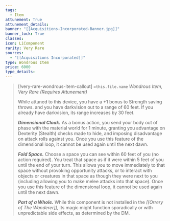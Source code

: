 ```yaml
---
tags:
  - Item
attunement: True
attunement_details: 
banner: "[[Acquisitions-Incorporated-Banner.jpg]]"
banner_lock: True
classes:
icon: LiComponent
rarity: Very Rare
sources:
  - "[[Acquisitions Incorporated]]"
type: Wondrous Item
price: 6000
type_details: 
---
```

>[!very-rare-wondrous-item-callout] `=this.file.name`
>*Wondrous Item, Very Rare (Requires Attunement)*
>
>While attuned to this device, you have a +1 bonus to Strength saving throws. and you have darkvision out to a range of 60 feet. If you already have darkvision, its range increases by 30 feet.
>
>***Dimensional Cloak.*** As a bonus action, you send your body out of phase with the material world for 1 minute, granting you advantage on Dexterity (Stealth) checks made to hide, and imposing disadvantage on attack rolls against you. Once you use this feature of the dimensional loop, it cannot be used again until the next dawn.
>
>***Fold Space.*** Choose a space you can see within 60 feet of you (no action required). You treat that space as if it were within 5 feet of you until the end of your turn. This allows you to move immediately to that space without provoking opportunity attacks, or to interact with objects or creatures in that space as though they were next to you (including allowing you to make melee attacks into that space). Once you use this feature of the dimensional loop, it cannot be used again until the next dawn.
>
>***Part of a Whole.*** While this component is not installed in the *[[Orrery of The Wanderer]]*, its magic might function sporadically or with unpredictable side effects, as determined by the DM.
>
>
